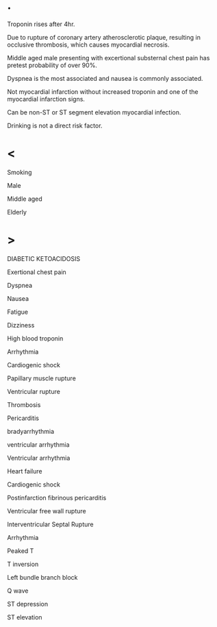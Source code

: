 # .

Troponin rises after 4hr.

Due to rupture of coronary artery atherosclerotic plaque, resulting in occlusive thrombosis, which causes myocardial necrosis.

Middle aged male presenting with excertional substernal chest pain has pretest probability of over 90%.

Dyspnea is the most associated and nausea is commonly associated.


Not myocardial infarction without increased troponin and one of the myocardial infarction signs.

Can be non-ST or ST segment elevation myocardial infection.

Drinking is not a direct risk factor.

# <

Smoking

Male

Middle aged

Elderly

# >

DIABETIC KETOACIDOSIS

Exertional chest pain

Dyspnea

Nausea

Fatigue

Dizziness

High blood troponin

Arrhythmia

Cardiogenic shock

Papillary muscle rupture

Ventricular rupture

Thrombosis

Pericarditis

bradyarrhythmia

ventricular arrhythmia

Ventricular arrhythmia

Heart failure

Cardiogenic shock

Postinfarction fibrinous pericarditis

Ventricular free wall rupture

Interventricular Septal Rupture

Arrhythmia

Peaked T

T inversion

Left bundle branch block

Q wave

ST depression

ST elevation

